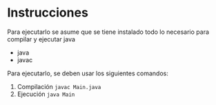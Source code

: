 # Instrucciones
Para ejecutarlo se asume que se tiene instalado todo lo necesario para compilar y ejecutar java
 - java
 - javac
  
Para ejecutarlo, se deben usar los siguientes comandos:
1. Compilación `javac Main.java`
2. Ejecución `java Main`
